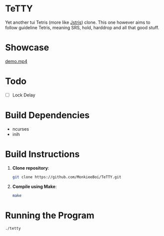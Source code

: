 # TeTTY

Yet another tui Tetris (more like [Jstris](https://jstris.jezevec10.com/)) clone. This one however aims to follow guideline Tetris,
meaning SRS, hold, harddrop and all that good stuff.

# Showcase

[demo.mp4](https://github.com/user-attachments/assets/3efef1ad-505c-4e45-96d4-c199f255cf56)

# Todo

 - [ ] Lock Delay

# Build Dependencies

- ncurses
- inih

# Build Instructions

1. **Clone repository**:
   ```bash
   git clone https://github.com/MonkieeBoi/TeTTY.git
   ```
2. **Compile using Make**:

   ```bash
   make
   ```

# Running the Program

```bash
./tetty
```
